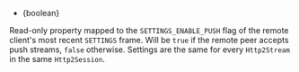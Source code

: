 <!-- YAML
added: v8.4.0
-->

* {boolean}

Read-only property mapped to the `SETTINGS_ENABLE_PUSH` flag of the remote
client's most recent `SETTINGS` frame. Will be `true` if the remote peer
accepts push streams, `false` otherwise. Settings are the same for every
`Http2Stream` in the same `Http2Session`.

